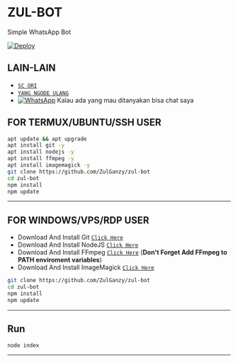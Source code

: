 # ZUL-BOT

Simple WhatsApp Bot

[![Deploy](https://www.herokucdn.com/deploy/button.svg)](https://heroku.com/deploy?template=https://github.com/ZulGanzy/zul-bot)
## LAIN-LAIN

* [`SC ORI`](https://github.com/Nurutomo/wabot-aq)
* [`YANG NGODE ULANG`](https://github.com/andyjavadams/botwa)
* [![WhatsApp](https://img.shields.io/badge/WhatsApp-25D366?style=for-the-badge&logo=whatsapp&logoColor=white)](wa.me/6289528232401?text=Assalamualaikum+bang) Kalau ada yang mau ditanyakan bisa chat saya
## FOR TERMUX/UBUNTU/SSH USER

```bash
apt update && apt upgrade
apt install git -y
apt install nodejs -y
apt install ffmpeg -y
apt install imagemagick -y
git clone https://github.com/ZulGanzy/zul-bot
cd zul-bot
npm install
npm update
```

---------

## FOR WINDOWS/VPS/RDP USER

* Download And Install Git [`Click Here`](https://git-scm.com/downloads)
* Download And Install NodeJS [`Click Here`](https://nodejs.org/en/download)
* Download And Install FFmpeg [`Click Here`](https://ffmpeg.org/download.html) (**Don't Forget Add FFmpeg to PATH enviroment variables**)
* Download And Install ImageMagick [`Click Here`](https://imagemagick.org/script/download.php)

```bash
git clone https://github.com/ZulGanzy/zul-bot
cd zul-bot
npm install
npm update
```

---------

## Run

```bash
node index
```

---------
